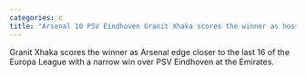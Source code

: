 ```yaml
---
categories: c
title: "Arsenal 10 PSV Eindhoven Granit Xhaka scores the winner as hosts close in on last 16"
---
```

Granit Xhaka scores the winner as Arsenal edge closer to the last 16 of the Europa League with a narrow win over PSV Eindhoven at the Emirates.